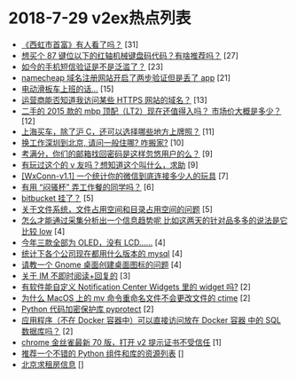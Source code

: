 # 2018-7-29 v2ex热点列表

+ [《西虹市首富》有人看了吗？](https://www.v2ex.com/t/475036#reply31) [31]
+ [想买个 87 键位以下的红轴机械键盘码代码？有啥推荐吗？](https://www.v2ex.com/t/475053#reply27) [27]
+ [如今的手机短信验证是不是泛滥了？](https://www.v2ex.com/t/475028#reply23) [23]
+ [namecheap 域名注册网站开启了两步验证但是丢了 app](https://www.v2ex.com/t/475034#reply21) [21]
+ [电动滑板车上班的话...](https://www.v2ex.com/t/475047#reply15) [15]
+ [运营商能否知道我访问某些 HTTPS 网站的域名？](https://www.v2ex.com/t/475061#reply13) [13]
+ [二手的 2015 款的 mbp 顶配（LT2）现在还值得入吗？ 市场价大概是多少？](https://www.v2ex.com/t/475033#reply12) [12]
+ [上海买车，除了沪 C，还可以选择哪些地方上牌照？](https://www.v2ex.com/t/475037#reply11) [11]
+ [换工作深圳到北京, 请问一般住哪? 咋搬家?](https://www.v2ex.com/t/475051#reply10) [10]
+ [考满分，你们的邮箱找回密码是这样忽悠用户的么？](https://www.v2ex.com/t/475038#reply9) [9]
+ [有玩过这个的 v 友吗？想知道这个叫什么，求助](https://www.v2ex.com/t/475058#reply9) [9]
+ [[WxConn-v1.1] 一个统计你的微信到底连接多少人的玩具](https://www.v2ex.com/t/475056#reply7) [7]
+ [有用 “闷骚杯” 弄工作餐的同学吗？](https://www.v2ex.com/t/475068#reply6) [6]
+ [bitbucket 挂了？](https://www.v2ex.com/t/475040#reply5) [5]
+ [关于文件系统，文件占用空间和目录占用空间的问题](https://www.v2ex.com/t/475060#reply5) [5]
+ [怎么才能通过采集分析出一个信息趋势呢 比如这两天的针对品多多的说法是它比较 low](https://www.v2ex.com/t/475045#reply4) [4]
+ [今年三款全部为 OLED，没有 LCD……](https://www.v2ex.com/t/475062#reply4) [4]
+ [统计下各个公司现在都用什么版本的 mysql](https://www.v2ex.com/t/475069#reply4) [4]
+ [请教一个 Gnome 桌面创建桌面图标的问题](https://www.v2ex.com/t/475071#reply4) [4]
+ [关于 IM 不即时阅读+回复的](https://www.v2ex.com/t/475072#reply3) [3]
+ [有软件能自定义 Notification Center Widgets 里的 widget 吗?](https://www.v2ex.com/t/475030#reply2) [2]
+ [为什么 MacOS 上的 mv 命令重命名文件不会更改文件的 ctime](https://www.v2ex.com/t/475044#reply2) [2]
+ [Python 代码加密保护库 pyprotect](https://www.v2ex.com/t/475057#reply2) [2]
+ [应用程序（不在 Docker 容器中）可以直接访问放在 Docker 容器 中的 SQL 数据库吗？](https://www.v2ex.com/t/475065#reply2) [2]
+ [chrome 金丝雀最新 70 版，打开 v2 提示证书不受信任](https://www.v2ex.com/t/475043#reply1) [1]
+ [推荐一个不错的 Python 组件和库的资源列表](https://www.v2ex.com/t/475052#reply0) []
+ [北京求租房信息](https://www.v2ex.com/t/475055#reply0) []
